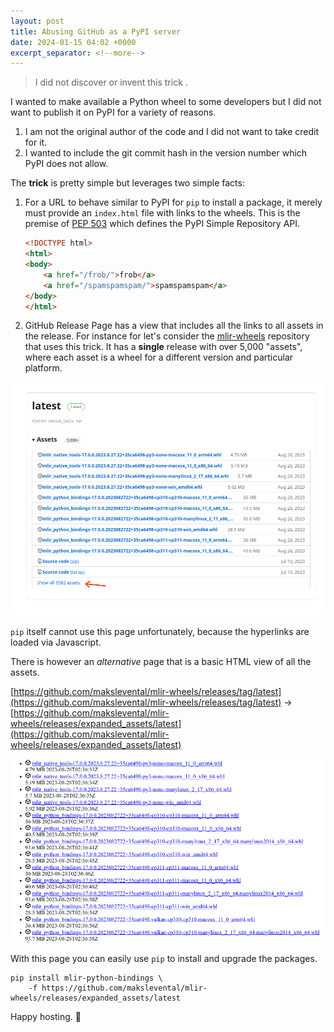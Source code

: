 ```yaml
---
layout: post
title: Abusing GitHub as a PyPI server
date: 2024-01-15 04:02 +0000
excerpt_separator: <!--more-->
---
```


> I did not discover or invent this trick .

I wanted to make available a Python wheel to some developers but I did not want to publish it on PyPI for a variety of reasons.
1. I am not the original author of the code and I did not want to take credit for it.
2. I wanted to include the git commit hash in the version number which PyPI does not allow.

<!--more-->

The **trick** is pretty simple but leverages two simple facts:
1. For a URL to behave similar to PyPI for `pip` to install a package, it merely must provide an `index.html` file with links to the wheels.
This is the premise of [PEP 503](https://peps.python.org/pep-0503/) which defines the PyPI Simple Repository API.

    ```html
    <!DOCTYPE html>
    <html>
    <body>
        <a href="/frob/">frob</a>
        <a href="/spamspamspam/">spamspamspam</a>
    </body>
    </html>
    ```

2. GitHub Release Page has a view that includes all the links to all assets in the release. For instance for let's consider the [mlir-wheels](https://github.com/makslevental/mlir-wheels) repository that uses this trick. It has a **single** release with over 5,000 "assets", where each asset is a wheel for a different version and particular platform.
    
![mlir-wheels release page](/assets/images/mlir_wheels_github_release.png)

`pip` itself cannot use this page unfortunately, because the hyperlinks are loaded via Javascript.

There is however an _alternative_ page that is a basic HTML view of all the assets.

[https://github.com/makslevental/mlir-wheels/releases/tag/latest](https://github.com/makslevental/mlir-wheels/releases/tag/latest) -> [https://github.com/makslevental/mlir-wheels/releases/expanded_assets/latest](https://github.com/makslevental/mlir-wheels/releases/expanded_assets/latest)
    
![mlir-wheels expanded assets page](/assets/images/mlir_wheels_github_expanded_assets.png)

With this page you can easily use `pip` to install and upgrade the packages.

```console
pip install mlir-python-bindings \
    -f https://github.com/makslevental/mlir-wheels/releases/expanded_assets/latest
```

Happy hosting. 🎉